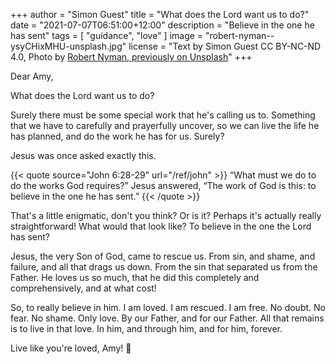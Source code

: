 +++
author = "Simon Guest"
title = "What does the Lord want us to do?"
date = "2021-07-07T06:51:00+12:00"
description = "Believe in the one he has sent"
tags = [ "guidance", "love" ]
image = "robert-nyman--ysyCHixMHU-unsplash.jpg"
license = "Text by Simon Guest CC BY-NC-ND 4.0, Photo by [Robert Nyman, previously on Unsplash](https://unsplash.com/@robertnyman)"
+++

Dear Amy,

What does the Lord want us to do?

Surely there must be some special work that he's calling us to. Something that we have to carefully and prayerfully uncover, so we can live the life he has planned, and do the work he has for us. Surely?

Jesus was once asked exactly this.

{{< quote source="John 6:28-29" url="/ref/john" >}}
“What must we do to do the works God requires?”  Jesus answered, “The work of God is this: to believe in the one he has sent.”
{{< /quote >}}

That's a little enigmatic, don't you think? Or is it? Perhaps it's actually really straightforward! What would that look like? To believe in the one the Lord has sent?

Jesus, the very Son of God, came to rescue us. From sin, and shame, and failure, and all that drags us down. From the sin that separated us from the Father. He loves us so much, that he did this completely and comprehensively, and at what cost!

So, to really believe in him.  I am loved. I am rescued. I am free. No doubt. No fear. No shame. Only love. By our Father, and for our Father.  All that remains is to live in that love. In him, and through him, and for him, forever.

Live like you're loved, Amy! 🙏
